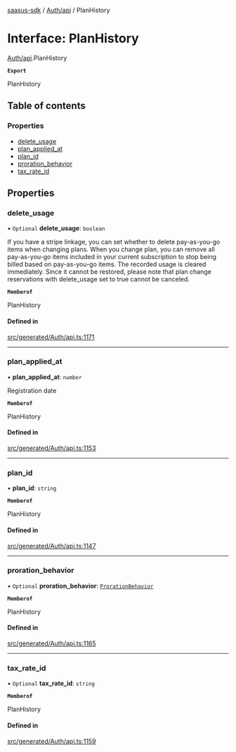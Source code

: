 [saasus-sdk](../README.md) / [Auth/api](../modules/Auth_api.md) / PlanHistory

# Interface: PlanHistory

[Auth/api](../modules/Auth_api.md).PlanHistory

**`Export`**

PlanHistory

## Table of contents

### Properties

- [delete\_usage](Auth_api.PlanHistory.md#delete_usage)
- [plan\_applied\_at](Auth_api.PlanHistory.md#plan_applied_at)
- [plan\_id](Auth_api.PlanHistory.md#plan_id)
- [proration\_behavior](Auth_api.PlanHistory.md#proration_behavior)
- [tax\_rate\_id](Auth_api.PlanHistory.md#tax_rate_id)

## Properties

### delete\_usage

• `Optional` **delete\_usage**: `boolean`

If you have a stripe linkage,  you can set whether to delete pay-as-you-go items when changing plans. When you change plan, you can remove all pay-as-you-go items included in your current subscription to stop being billed based on pay-as-you-go items. The recorded usage is cleared immediately. Since it cannot be restored, please note that plan change reservations with delete_usage set to true cannot be canceled.

**`Memberof`**

PlanHistory

#### Defined in

[src/generated/Auth/api.ts:1171](https://github.com/saasus-platform/saasus-sdk-javascript/blob/c67ac22/src/generated/Auth/api.ts#L1171)

___

### plan\_applied\_at

• **plan\_applied\_at**: `number`

Registration date

**`Memberof`**

PlanHistory

#### Defined in

[src/generated/Auth/api.ts:1153](https://github.com/saasus-platform/saasus-sdk-javascript/blob/c67ac22/src/generated/Auth/api.ts#L1153)

___

### plan\_id

• **plan\_id**: `string`

**`Memberof`**

PlanHistory

#### Defined in

[src/generated/Auth/api.ts:1147](https://github.com/saasus-platform/saasus-sdk-javascript/blob/c67ac22/src/generated/Auth/api.ts#L1147)

___

### proration\_behavior

• `Optional` **proration\_behavior**: [`ProrationBehavior`](../enums/Auth_api.ProrationBehavior.md)

**`Memberof`**

PlanHistory

#### Defined in

[src/generated/Auth/api.ts:1165](https://github.com/saasus-platform/saasus-sdk-javascript/blob/c67ac22/src/generated/Auth/api.ts#L1165)

___

### tax\_rate\_id

• `Optional` **tax\_rate\_id**: `string`

**`Memberof`**

PlanHistory

#### Defined in

[src/generated/Auth/api.ts:1159](https://github.com/saasus-platform/saasus-sdk-javascript/blob/c67ac22/src/generated/Auth/api.ts#L1159)
